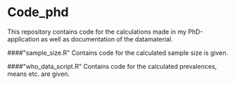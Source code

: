 # Code_phd
This repository contains code for the calculations made in my PhD-application as well as documentation of the datamaterial.

####"sample_size.R" 
Contains code for the calculated sample size is given. 

####"who_data_script.R" 
Contains code for the calculated prevalences, means etc. are given.
